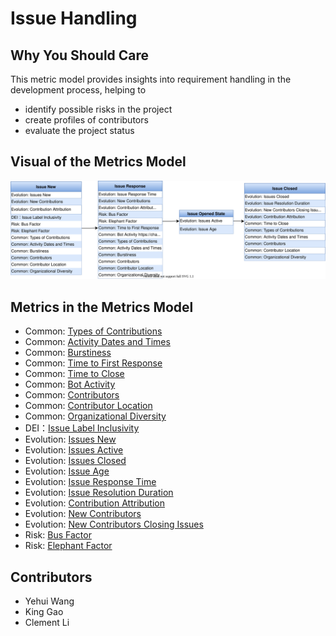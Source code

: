 # Issue Handling


## Why You Should Care

This metric model provides insights into requirement handling in the development process, helping to 
- identify possible risks in the project
- create profiles of contributors 
- evaluate the project status 

## Visual of the Metrics Model

![GrimoireLab Implementation](images/issue-handling.drawio.svg)

## Metrics in the Metrics Model 
- Common: [Types of Contributions](https://chaoss.community/metric-types-of-contributions/)
- Common: [Activity Dates and Times](https://chaoss.community/metric-activity-dates-and-times/)
- Common: [Burstiness ](https://chaoss.community/metric-burstiness/)
- Common: [Time to First Response ](https://chaoss.community/metric-time-to-first-response/)
- Common: [Time to Close ](https://chaoss.community/metric-time-to-close/)
- Common: [Bot Activity](https://chaoss.community/metric-bot-activity/)
- Common: [Contributors ](https://chaoss.community/metric-contributors/)
- Common: [Contributor Location ](https://chaoss.community/metric-contributor-location/)
- Common: [Organizational Diversity ](https://chaoss.community/metric-organizational-diversity/)
- DEI：[Issue Label Inclusivity ](https://chaoss.community/metric-issue-label-inclusivity/)
- Evolution: [Issues New ](https://chaoss.community/metric-issues-new/)
- Evolution: [Issues Active ](https://chaoss.community/metric-issues-active/)
- Evolution: [Issues Closed ](https://chaoss.community/metric-issues-closed/)
- Evolution: [Issue Age ](https://chaoss.community/metric-issue-age/)
- Evolution: [Issue Response Time ](https://chaoss.community/metric-issue-response-time/)
- Evolution: [Issue Resolution Duration ](https://chaoss.community/metric-issue-resolution-duration/)
- Evolution: [Contribution Attribution ](https://chaoss.community/metric-contribution-attribution/)
- Evolution: [New Contributors ](https://chaoss.community/metric-new-contributors/)
- Evolution: [New Contributors Closing Issues ](https://chaoss.community/metric-new-contributors-closing-issues/)
- Risk: [Bus Factor ](https://chaoss.community/metric-bus-factor/)
- Risk: [Elephant Factor ](https://chaoss.community/metric-elephant-factor/)

## Contributors
- Yehui Wang
- King Gao
- Clement Li
